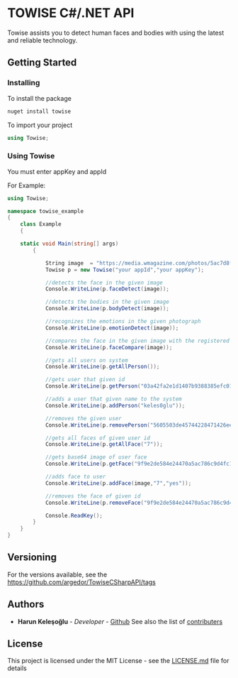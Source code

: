 ﻿
# TOWISE C#/.NET API
Towise assists you to detect human faces and bodies with using the latest and reliable technology.

## Getting Started

### Installing
To install the package

```sh
nuget install towise 
```
To import your project
```csharp
using Towise;
```
### Using Towise
You must enter appKey and appId

For Example:
```csharp
using Towise;

namespace towise_example
{
    class Example
    {

    static void Main(string[] args)
        {

            String image  = "https://media.wmagazine.com/photos/5ac7d8f315242c3533df119f/4:3/w_1536/GettyImages-888922454.jpg";
            Towise p = new Towise("your appId","your appKey");

            //detects the face in the given image
            Console.WriteLine(p.faceDetect(image));

            //detects the bodies in the given image
            Console.WriteLine(p.bodyDetect(image));

            //recognizes the emotions in the given photograph
            Console.WriteLine(p.emotionDetect(image));

            //compares the face in the given image with the registered faces in the system
            Console.WriteLine(p.faceCompare(image));

            //gets all users on system
            Console.WriteLine(p.getAllPerson());

            //gets user that given id
            Console.WriteLine(p.getPerson("03a42fa2e1d1407b9388385efc01f083"));

            //adds a user that given name to the system
            Console.WriteLine(p.addPerson("keles0glu"));

            //removes the given user
            Console.WriteLine(p.removePerson("5605503de45744228471426ee9e2bf06"));

            //gets all faces of given user id 
            Console.WriteLine(p.getAllFace("7"));

            //gets base64 image of user face
            Console.WriteLine(p.getFace("9f9e2de584e24470a5ac786c9d4fc1c6"));

            //adds face to user
            Console.WriteLine(p.addFace(image,"7","yes"));

            //removes the face of given id
            Console.WriteLine(p.removeFace("9f9e2de584e24470a5ac786c9d4fc1c6"));

            Console.ReadKey();
        }
    }
}
```

## Versioning
For the versions available, see the https://github.com/argedor/TowiseCSharpAPI/tags

## Authors
* **Harun Keleşoğlu** - *Developer* - [Github](https://github.com/harunkelesoglu)
See also the list of [contributers](https://github.com/argedor/TowiseCSharpAPI/graphs/contributors)

## License

This project is licensed under the MIT License - see the [LICENSE.md](LICENSE.md) file for details